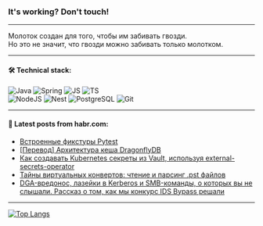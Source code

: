 ### It's working? Don't touch!

---
Молоток создан для того, чтобы им забивать гвозди. <br>
Но это не значит, что гвозди можно забивать только молотком.

---

#### 🛠️ Technical stack:

![Java](https://img.shields.io/badge/Java-informational?logo=Oracle&style=flat&logoColor=white&color=FF4500)
![Spring](https://img.shields.io/badge/SpringBoot-informational?logo=SpringBoot&style=flat&logoColor=white&color=6495ED)
![JS](https://img.shields.io/badge/JS-informational?logo=javaScript&style=flat&logoColor=black&color=F7Df1E)
![TS](https://img.shields.io/badge/TypeScript-informational?logo=typeScript&style=flat&logoColor=black&color=0667A8)  <br>
![NodeJS](https://img.shields.io/badge/NodeJS-informational?logo=node.js&style=flat&logoColor=white&color=43853D)
![Nest](https://img.shields.io/badge/NestJS-informational?logo=NestJS&style=flat&logoColor=white&color=red)
![PostgreSQL](https://img.shields.io/badge/PostgreSQL-informational?logo=PostgreSQL&style=flat&logoColor=white&color=DAA520)
![Git](https://img.shields.io/badge/Git-informational?logo=git&style=flat&logoColor=white&color=778899)

___

#### 💬 Latest posts from habr.com:

<!-- BLOG-POST-LIST:START -->
- [Встроенные фикстуры Pytest](https://habr.com/ru/companies/tinkoff/articles/745994/?utm_source=habrahabr&utm_medium=rss&utm_campaign=745994)
- [[Перевод] Архитектура кеша DragonflyDB](https://habr.com/ru/articles/745406/?utm_source=habrahabr&utm_medium=rss&utm_campaign=745406)
- [Как создавать Kubernetes секреты из Vault, используя external-secrets-operator](https://habr.com/ru/companies/magnit/articles/745814/?utm_source=habrahabr&utm_medium=rss&utm_campaign=745814)
- [Тайны виртуальных конвертов: чтение и парсинг .pst файлов](https://habr.com/ru/articles/745824/?utm_source=habrahabr&utm_medium=rss&utm_campaign=745824)
- [DGA-вредонос, лазейки в Kerberos и SMB-команды, о которых вы не слышали. Рассказ о том, как мы конкурс IDS Bypass решали](https://habr.com/ru/companies/pt/articles/745550/?utm_source=habrahabr&utm_medium=rss&utm_campaign=745550)
<!-- BLOG-POST-LIST:END -->

---
[![Top Langs](https://github-readme-stats-git-master-advtsetting-gmailcom.vercel.app/api/top-langs/?username=zloylis&langs_count=10&hide_title=false&title_color=e6edf3&size_weight=0.5&count_weight=0.5&layout=compact&hide_border=true&theme=dracula)](https://github.com/zloylis)

<!-- ![GitHub stats](https://github-readme-stats-git-master-advtsetting-gmailcom.vercel.app/api?username=zloylis&show_icons=true&hide_border=true&theme=dracula&hide_title=true&include_all_commits=true&count_private=true&hide=contribs&hide_rank=true) -->
